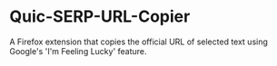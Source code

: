 # Quic-SERP-URL-Copier
A Firefox extension that copies the official URL of selected text using Google's 'I'm Feeling Lucky' feature.
